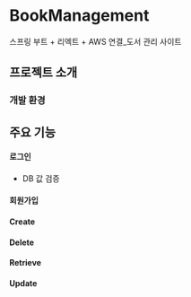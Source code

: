 # BookManagement
스프링 부트 + 리엑트 + AWS 연결_도서 관리 사이트

## 프로젝트 소개

### 개발 환경
## 주요 기능
#### 로그인
- DB 값 검증
#### 회원가입

#### Create
#### Delete
#### Retrieve
#### Update
